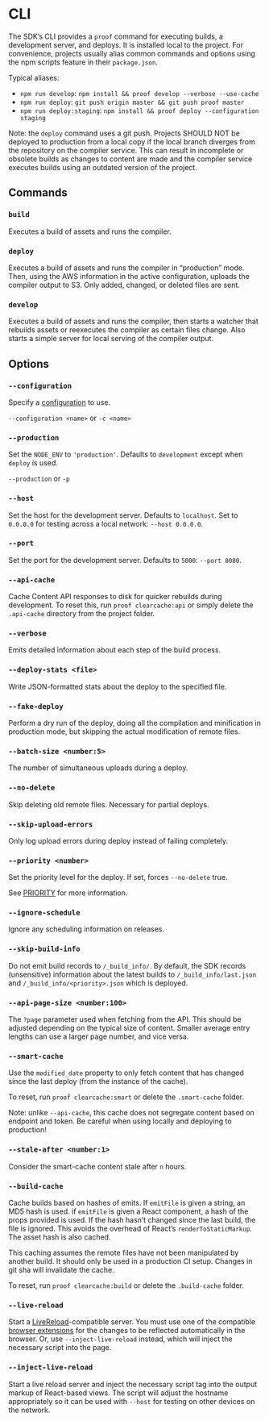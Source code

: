 # CLI

The SDK’s CLI provides a `proof` command for executing builds, a
development server, and deploys. It is installed local to the project. For
convenience, projects usually alias common commands and options using the
npm scripts feature in their `package.json`.

Typical aliases:

* `npm run develop`: `npm install && proof develop --verbose --use-cache`
* `npm run deploy`: `git push origin master && git push proof master`
* `npm run deploy:staging`: `npm install && proof deploy --configuration staging`

Note: the `deploy` command uses a git push. Projects SHOULD NOT be deployed to
production from a local copy if the local branch diverges from the repository
on the compiler service. This can result in incomplete or obsolete builds as
changes to content are made and the compiler service executes builds using an
outdated version of the project.



## Commands


### `build`

Executes a build of assets and runs the compiler.


### `deploy`

Executes a build of assets and runs the compiler in “production” mode. Then,
using the AWS information in the active configuration, uploads the compiler
output to S3. Only added, changed, or deleted files are sent.


### `develop`

Executes a build of assets and runs the compiler, then starts a watcher that
rebuilds assets or reexecutes the compiler as certain files change. Also
starts a simple server for local serving of the compiler output.



## Options


### `--configuration`

Specify a [configuration](../configuration/) to use.

`--configuration <name>` or `-c <name>`


### `--production`

Set the `NODE_ENV` to `'production'`. Defaults to `development` except when
`deploy` is used.

`--production` or `-p`


### `--host`

Set the host for the development server. Defaults to `localhost`. Set to
`0.0.0.0` for testing across a local network: `--host 0.0.0.0`.


### `--port`

Set the port for the development server. Defaults to `5000`: `--port 8080`.


### `--api-cache`

Cache Content API responses to disk for quicker rebuilds during development.
To reset this, run `proof clearcache:api` or simply delete the `.api-cache`
directory from the project folder.


### `--verbose`

Emits detailed information about each step of the build process.


### `--deploy-stats <file>`

Write JSON-formatted stats about the deploy to the specified file.


### `--fake-deploy`

Perform a dry run of the deploy, doing all the compilation and minification in
production mode, but skipping the actual modification of remote files.


### `--batch-size <number:5>`

The number of simultaneous uploads during a deploy.


### `--no-delete`

Skip deleting old remote files. Necessary for partial deploys.


### `--skip-upload-errors`

Only log upload errors during deploy instead of failing completely.


### `--priority <number>`

Set the priority level for the deploy. If set, forces `--no-delete` true.

See [PRIORITY](../compiler/#PRIORITY) for more information.


### `--ignore-schedule`

Ignore any scheduling information on releases.


### `--skip-build-info`

Do not emit build records to `/_build_info/`. By default, the SDK records
(unsensitive) information about the latest builds to `/_build_info/last.json`
and `/_build_info/<priority>.json` which is deployed.


### `--api-page-size <number:100>`

The `?page` parameter used when fetching from the API. This should be adjusted
depending on the typical size of content. Smaller average entry lengths can
use a larger page number, and vice versa.


### `--smart-cache`

Use the `modified_date` property to only fetch content that has changed since
the last deploy (from the instance of the cache).

To reset, run `proof clearcache:smart` or delete the `.smart-cache` folder.

Note: unlike `--api-cache`, this cache does not segregate content based on
endpoint and token. Be careful when using locally and deploying to production!


### `--stale-after <number:1>`

Consider the smart-cache content stale after `n` hours.


### `--build-cache`

Cache builds based on hashes of emits. If `emitFile` is given a string, an
MD5 hash is used. if `emitFile` is given a React component, a hash of the 
props provided is used. If the hash hasn’t changed since the last build, the
file is ignored. This avoids the overhead of React’s `renderToStaticMarkup`.
The asset hash is also cached.

This caching assumes the remote files have not been manipulated by another
build. It should only be used in a production CI setup. Changes in git sha
will invalidate the cache.

To reset, run `proof clearcache:build` or delete the `.build-cache` folder.

### `--live-reload`

Start a [LiveReload](http://livereload.com/)-compatible server. You must
use one of the compatible [browser extensions](http://livereload.com/extensions/)
for the changes to be reflected automatically in the browser. Or, use
`--inject-live-reload` instead, which will inject the necessary script
into the page.


### `--inject-live-reload`

Start a live reload server and inject the necessary script tag into the
output markup of React-based views. The script will adjust the hostname
appropriately so it can be used with `--host` for testing on other
devices on the network.

